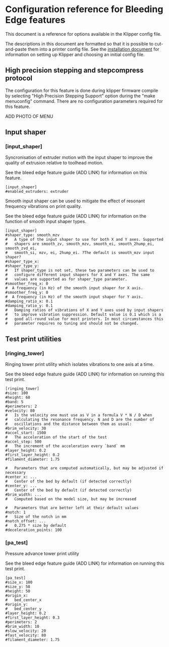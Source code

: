 # Configuration reference for Bleeding Edge features

This document is a reference for options available in the Klipper
config file.

The descriptions in this document are formatted so that it is possible
to cut-and-paste them into a printer config file. See the
[installation document](Installation.md) for information on setting up
Klipper and choosing an initial config file.

## High precision stepping and stepcompress protocol

The configuration for this feature is done during klipper firmware compile 
by selecting "High Precision Stepping Support" option during the "make menuconfig" 
command. There are no configuration parameters required for this feature.

ADD PHOTO OF MENU

## Input shaper

### [input_shaper] 
Syncronisation of extruder motion with the input shaper to improve the quality of extrusion relative to toolhead motion.

See the bleed edge feature guide (ADD LINK) for information on this feature.

```
[input_shaper] 
#enabled_extruders: extruder
```

Smooth input shaper can be used to mitigate the effect of resonant frequency vibrations on print quality.

See the bleed edge feature guide (ADD LINK) for information on the function of smooth input shaper types.

```
[input_shaper]
#shaper_type: smooth_mzv
#   A type of the input shaper to use for both X and Y axes. Supported
#   shapers are smooth_zv, smooth_mzv, smooth_ei, smooth_2hump_ei, smooth_zvd_ei,
#   smooth_si, mzv, ei, 2hump_ei. ?The default is smooth_mzv input shaper?
#shaper_type_x:
#shaper_type_y:
#   If shaper_type is not set, these two parameters can be used to
#   configure different input shapers for X and Y axes. The same
#   values are supported as for shaper_type parameter.
#smoother_freq_x: 0
#  A frequency (in Hz) of the smooth input shaper for X axis.
#smoother_freq_y: 0
#  A frequency (in Hz) of the smooth input shaper for Y axis.
#damping_ratio_x: 0.1
#damping_ratio_y: 0.1
#   Damping ratios of vibrations of X and Y axes used by input shapers
#   to improve vibration suppression. Default value is 0.1 which is a
#   good all-round value for most printers. In most circumstances this
#   parameter requires no tuning and should not be changed.
```

## Test print utilities

### [ringing_tower]
Ringing tower print utility which isolates vibrations to one axis at a time.

See the bleed edge feature guide (ADD LINK) for information on running this test print.

```
[ringing_tower]
#size: 100
#height: 60
#band: 5
#perimeters: 2
#velocity: 80
#   Is the velocity one must use as V in a formula V * N / D when
#   calculating the resonance frequency. N and D are the number of
#   oscillations and the distance between them as usual:
#brim_velocity: 30
#accel_start: 1500
#   The acceleration of the start of the test
#accel_step: 500
#   The increment of the acceleration every `band` mm
#layer_height: 0.2
#first_layer_height: 0.2
#filament_diameter: 1.75

#   Parameters that are computed automatically, but may be adjusted if necessary
#center_x: ...
#   Center of the bed by default (if detected correctly)
#center_y: ...
#   Center of the bed by default (if detected correctly)
#brim_width: ...
#   Computed based on the model size, but may be increased

#   Parameters that are better left at their default values
#notch: 1
#   Size of the notch in mm
#notch_offset: ...
#   0.275 * size by default
#deceleration_points: 100
```

### [pa_test]
Pressure advance tower print utility

See the bleed edge feature guide (ADD LINK) for information on running this test print.

```
[pa_test]
#size_x: 100
#size_y: 50
#height: 50
#origin_x:
#   bed_center_x
#origin_y:
#   bed_center_y
#layer_height: 0.2
#first_layer_height: 0.3
#perimeters: 2
#brim_width: 10
#slow_velocity: 20
#fast_velocity: 80
#filament_diameter: 1.75
```

